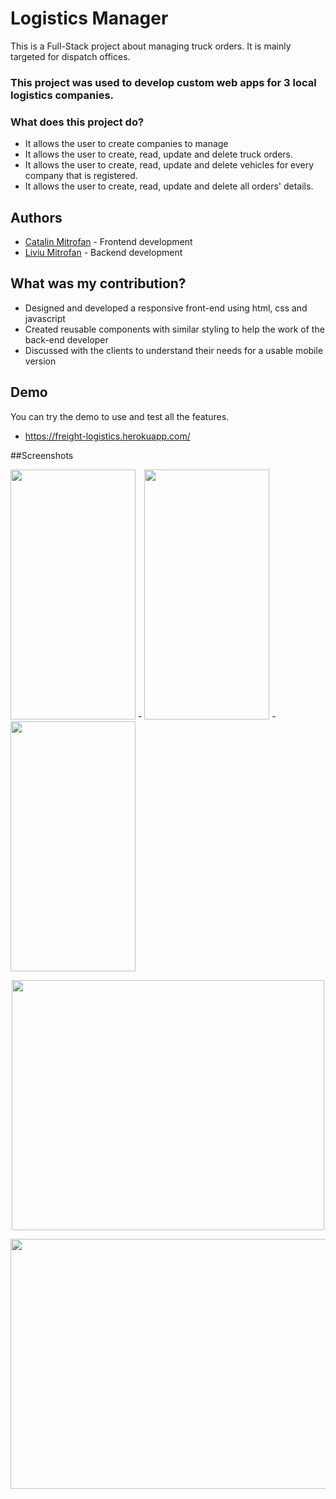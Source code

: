 # Logistics Manager

This is a Full-Stack project about managing truck orders. It is mainly targeted for dispatch offices.  
### This project was used to develop custom web apps for 3 local logistics companies. 
### What does this project do?
- It allows the user to create companies to manage
- It allows the user to create, read, update and delete truck orders.
- It allows the user to create, read, update and delete vehicles for every company that is registered.
- It allows the user to create, read, update and delete all orders' details.

## Authors

- [Catalin Mitrofan](https://github.com/Mitrogun) - Frontend development
- [Liviu Mitrofan](https://github.com/Liviujmk) - Backend development

## What was my contribution?

- Designed and developed a responsive front-end using html, css and javascript
- Created reusable components with similar styling to help the work of the back-end developer  
- Discussed with the clients to understand their needs for a usable mobile version

## Demo
You can try the demo to use and test all the features.
- https://freight-logistics.herokuapp.com/

##Screenshots

<img src="https://user-images.githubusercontent.com/92033795/204138604-7bffb68a-46d1-41f0-b30d-451323510e2b.jpeg" width="200" height="400" /> - <img src="https://user-images.githubusercontent.com/92033795/204138601-b9bb7fbe-518b-43ba-bd45-6c6d1c6c8775.jpeg" width="200" height="400" /> - <img src="https://user-images.githubusercontent.com/92033795/204138599-d089bd7e-ae21-43e2-bd02-f5902d4a9abc.jpeg" width="200" height="400" />
<p align="center">
  <img src="https://user-images.githubusercontent.com/92033795/204138593-5a8824b5-8eb4-4b2e-9f8c-48fa5715ff87.jpg" width="500" height="400" />
</p>
<p align="center">
  <img src="https://user-images.githubusercontent.com/92033795/204138593-5a8824b5-8eb4-4b2e-9f8c-48fa5715ff87.jpg" width="600" height="400" />
</p>
